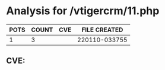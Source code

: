 # Analysis for /vtigercrm/11.php
| POTS | COUNT | CVE | FILE CREATED |
|---|---|---|---|
| 1 | 3 | | 220110-033755 |

## CVE: 